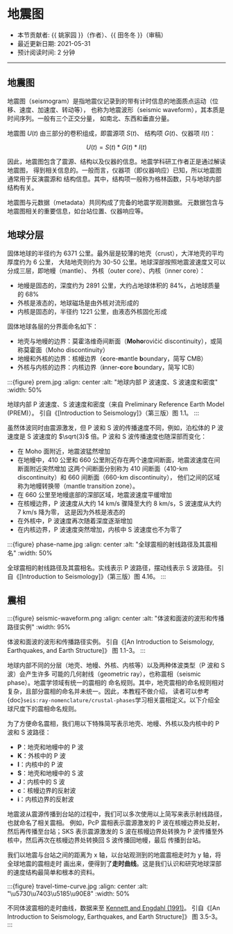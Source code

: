 # 地震图

- 本节贡献者: {{ 姚家园 }}（作者）、{{ 田冬冬 }}（审稿）
- 最近更新日期: 2021-05-31
- 预计阅读时间: 2 分钟

---

## 地震图

地震图（seismogram）是指地震仪记录到的带有计时信息的地面质点运动（位移、速度、加速度、转动等），
也称为地震波形（seismic waveform），其本质是时间序列。一般有三个正交分量，
如南北、东西和垂直分量。

地震图 $U(t)$ 由三部分的卷积组成，即震源项 $S(t)$、
结构项 $G(t)$、仪器项 $I(t)$：

$$
U(t) = S(t)*G(t)*I(t)
$$

因此，地震图包含了震源、结构以及仪器的信息。地震学科研工作者正是通过解读地震图，
得到相关信息的。一般而言，仪器项（即仪器响应）已知，所以地震图通常用于反演震源和
结构信息。其中，结构项一般称为格林函数，只与地球内部结构有关。

地震图与元数据（metadata）共同构成了完备的地震学观测数据。
元数据包含与地震图相关的重要信息，如台站位置、仪器响应等。

## 地球分层

固体地球的半径约为 6371 公里。最外层是较薄的地壳（crust），大洋地壳的平均厚度约为 6 公里，
大陆地壳则约为 30-50 公里。地球深部按照地震波速度又可以分成三层，即地幔（mantle）、
外核（outer core）、内核（inner core）：

- 地幔是固态的，深度约为 2891 公里，大约占地球体积的 84%，占地球质量的 68%
- 外核是液态的，地球磁场是由外核对流形成的
- 内核是固态的，半径约 1221 公里，由液态外核固化形成

固体地球各层的分界面命名如下：

- 地壳与地幔的边界：莫霍洛维奇间断面（**Moho**rovičić discontinuity），或简称莫霍面（Moho discontinuity）
- 地幔和外核的边界：核幔边界（**c**ore-**m**antle **b**oundary，简写 CMB）
- 外核与内核的边界：内核边界（**i**nner-**c**ore **b**oundary，简写 ICB）

:::{figure} prem.jpg
:align: center
:alt: "地球内部 P 波速度、S 波速度和密度"
:width: 50%

地球内部 P 波速度、S 波速度和密度（来自 Preliminary Reference Earth Model (PREM)）。
引自《[Introduction to Seismology]》（第三版）图 1.1。
:::

虽然体波同时由震源激发，但 P 波和 S 波的传播速度不同，例如，泊松体的 P 波速度是 S 波速度的
$\sqrt{3}$ 倍。P 波和 S 波传播速度也随深部而变化：

- 在 Moho 面附近，地震波猛然增加
- 在地幔中，410 公里和 660 公里附近存在两个速度间断面，地震波速度在间断面附近突然增加
  这两个间断面分别称为 410 间断面（410-km discontinuity）和 660 间断面（660-km discontinuity），
  他们之间的区域称为地幔转换带（mantle transition zone）。
- 在 660 公里至地幔底部的深部区域，地震波速度平缓增加
- 在核幔边界，P 波速度从大约 14 km/s 骤降至大约 8 km/s，S 波速度从大约 7 km/s 降为零，
  这是因为外核是液态的
- 在外核中，P 波速度再次随着深度逐渐增加
- 在内核边界，P 波速度突然增加，内核中 S 波速度也不为零了

:::{figure} phase-name.jpg
:align: center
:alt: "全球震相的射线路径及其震相名"
:width: 50%

全球震相的射线路径及其震相名。实线表示 P 波路径，摆动线表示 S 波路径。
引自《[Introduction to Seismology]》（第三版）图 4.16。
:::

## 震相


:::{figure} seismic-waveform.png
:align: center
:alt: "体波和面波的波形和传播路径实例"
:width: 95%

体波和面波的波形和传播路径实例。
引自《[An Introduction to Seismology, Earthquakes, and Earth Structure]》
图 1.1-3。
:::

地球内部不同的分层（地壳、地幔、外核、内核等）以及两种体波类型（P 波和 S 波）会产生许多
可能的几何射线（geometric ray），也称震相（seismic phase）。地震学领域有统一的震相的
命名规则。其中，地壳震相的命名规则相对复杂，且部分震相的命名并未统一。因此，本教程不做介绍，
读者可以参考{doc}`seis:ray-nomenclature/crustal-phases`学习相关震相定义。以下介绍全球尺度下的震相命名规则。

为了方便命名震相，我们用以下特殊简写表示地壳、地幔、外核以及内核中的 P 波和 S 波路径：

- **P**：地壳和地幔中的 P 波
- **K**：外核中的 P 波
- **I**：内核中的 P 波
- **S**：地壳和地幔中的 S 波
- **J**：内核中的 S 波
- **c**：核幔边界的反射波
- **i**：内核边界的反射波

地震波从震源传播到台站的过程中，我们可以多次使用以上简写来表示射线路径，也就命名了相关震相。
例如，PcP 震相表示震源激发的 P 波在核幔边界处反射，然后再传播至台站；SKS 表示震源激发的
S 波在核幔边界处转换为 P 波传播至外核中，然后再次在核幔边界处转换回 S 波传播回地幔，最后
传播到台站。

我们以地震与台站之间的距离为 x 轴，以台站观测到的地震震相走时为 y 轴，将全球地震的震相走时
画出来，便得到了**走时曲线**。这是我们认识和研究地球深部的速度结构最简单和根本的资料。

:::{figure} travel-time-curve.jpg
:align: center
:alt: "\u5730\u7403\u5185\u90E8"
:width: 50%

不同体波震相的走时曲线，数据来至 [Kennett and Engdahl (1991)](https://doi.org/10.1111/j.1365-246X.1991.tb06724.x)。
引自《[An Introduction to Seismology, Earthquakes, and Earth Structure]》
图 3.5-3。
:::
